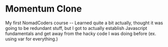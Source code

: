 # Momentum Clone

My first NomadCoders course -- Learned quite a bit actually, thought it was going to be redundant stuff, but I got to actually establish Javascript fundamentals and get away from the hacky code I was doing before (ex. using var for everything.)
